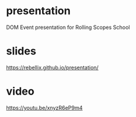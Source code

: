# presentation
DOM Event presentation for Rolling Scopes School

# slides
https://rebellix.github.io/presentation/

# video
https://youtu.be/xnyzR6eP9m4
